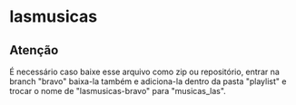# lasmusicas
## Atenção

É necessário caso baixe esse arquivo como zip ou repositório, entrar na branch "bravo" baixa-la também e adiciona-la
dentro da pasta "playlist" e trocar o nome de "lasmusicas-bravo" para "musicas_las".
